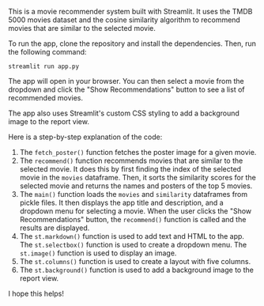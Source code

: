 This is a movie recommender system built with Streamlit. It uses the TMDB 5000 movies dataset and the cosine similarity algorithm to recommend movies that are similar to the selected movie.

To run the app, clone the repository and install the dependencies. Then, run the following command:

```
streamlit run app.py
```

The app will open in your browser. You can then select a movie from the dropdown and click the "Show Recommendations" button to see a list of recommended movies.

The app also uses Streamlit's custom CSS styling to add a background image to the report view.

Here is a step-by-step explanation of the code:

1. The `fetch_poster()` function fetches the poster image for a given movie.
2. The `recommend()` function recommends movies that are similar to the selected movie. It does this by first finding the index of the selected movie in the `movies` dataframe. Then, it sorts the similarity scores for the selected movie and returns the names and posters of the top 5 movies.
3. The `main()` function loads the `movies` and `similarity` dataframes from pickle files. It then displays the app title and description, and a dropdown menu for selecting a movie. When the user clicks the "Show Recommendations" button, the `recommend()` function is called and the results are displayed.
4. The `st.markdown()` function is used to add text and HTML to the app. The `st.selectbox()` function is used to create a dropdown menu. The `st.image()` function is used to display an image.
5. The `st.columns()` function is used to create a layout with five columns.
6. The `st.background()` function is used to add a background image to the report view.

I hope this helps!